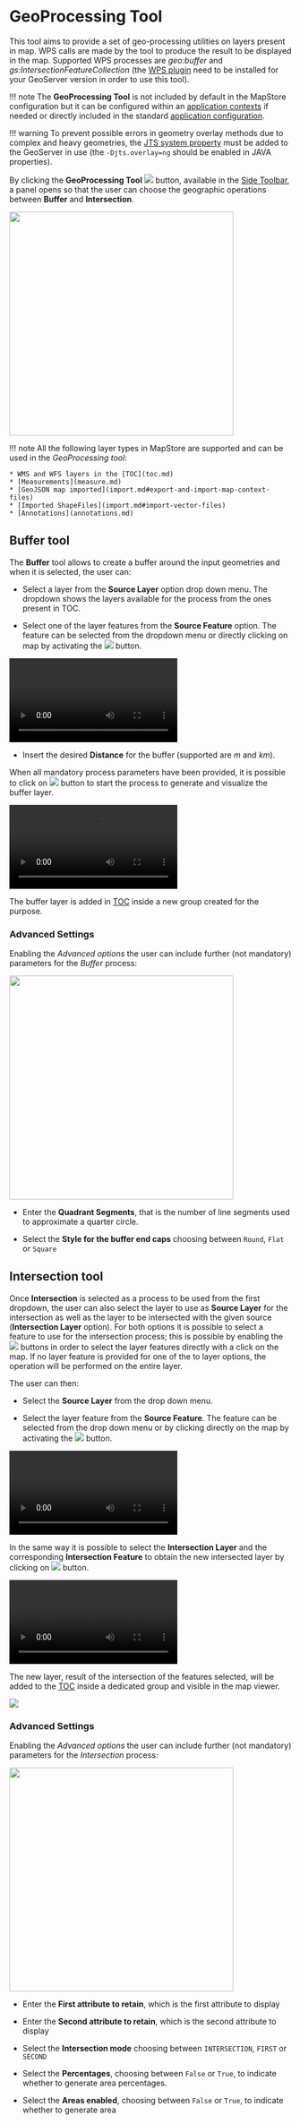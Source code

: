 # GeoProcessing Tool

This tool aims to provide a set of geo-processing utilities on layers present in map. WPS calls are made by the tool to produce the result to be displayed in the map. Supported WPS processes are *geo:buffer* and *gs:IntersectionFeatureCollection* (the [WPS plugin](https://docs.geoserver.org/latest/en/user/services/wps/install.html) need to be installed for your GeoServer version in order to use this tool).

!!! note
    The **GeoProcessing Tool** is not included by default in the MapStore configuration but it can be configured within an [application contexts](application-context.md#configure-plugins) if needed or directly included in the standard [application configuration](../developer-guide/local-config.md).

!!! warning
    To prevent possible errors in geometry overlay methods due to complex and heavy geometries, the [JTS system property](https://github.com/locationtech/jts/blob/master/USING.md#jts-system-properties) must be added to the GeoServer in use (the `-Djts.overlay=ng` should be enabled in JAVA properties).

By clicking the **GeoProcessing Tool** <img src="../img/button/geoprocessing-button.jpg" class="ms-docbutton"/> button, available in the [Side Toolbar](mapstore-toolbars.md#side-toolbar), a panel opens so that the user can choose the geographic operations between **Buffer** and **Intersection**.

<img src="../img/geoprocessing-tool/geoprocessing-panel.jpg" class="ms-docimage" width="400px"/>

!!! note
    All the following layer types in MapStore are supported and can be used in the *GeoProcessing tool*:

    * WMS and WFS layers in the [TOC](toc.md)
    * [Measurements](measure.md)
    * [GeoJSON map imported](import.md#export-and-import-map-context-files)
    * [Imported ShapeFiles](import.md#import-vector-files)
    * [Annotations](annotations.md)

## Buffer tool

The **Buffer** tool allows to create a buffer around the input geometries and when it is selected, the user can:

* Select a layer from the **Source Layer** option drop down menu. The dropdown shows the layers available for the process from the ones present in TOC.

* Select one of the layer features from the **Source Feature** option. The feature can be selected from the dropdown menu or directly clicking on map by activating the <img src="../img/button/add_marker_button.jpg" class="ms-docbutton"/> button.

<video class="ms-docimage" controls><source src="../img/geoprocessing-tool/select-buffer-feature.mp4"/></video>

* Insert the desired **Distance** for the buffer (supported are *m* and *km*).

When all mandatory process parameters have been provided, it is possible to click on  <img src="../img/button/run_button.jpg" class="ms-docbutton"/> button to start the process to generate and visualize the buffer layer.

<video class="ms-docimage" controls><source src="../img/geoprocessing-tool/run_buffer-layer.mp4"/></video>

The buffer layer is added in [TOC](toc.md) inside a new group created for the purpose.

### Advanced Settings

Enabling the *Advanced options* the user can include further (not mandatory) parameters for the *Buffer* process:

<img src="../img/geoprocessing-tool/buffer-advanced-options.jpg" class="ms-docimage" width="400px" />

* Enter the **Quadrant Segments**, that is the number of line segments used to approximate a quarter circle.

* Select the **Style for the buffer end caps** choosing between `Round`, `Flat` or `Square`

## Intersection tool

Once **Intersection** is selected as a process to be used from the first dropdown, the user can also select the layer to use as **Source Layer** for the intersection as well as the layer to be intersected with the given source (**Intersection Layer** option). For both options it is possible to select a feature to use for the intersection process; this is possible by enabling the <img src="../img/button/add_marker_button.jpg" class="ms-docbutton"/> buttons in order to select the layer features directly with a click on the map. If no layer feature is provided for one of the to layer options, the operation will be performed on the entire layer.

The user can then:

* Select the **Source Layer** from the drop down menu.

* Select the layer feature from the **Source Feature**. The feature can be selected from the drop down menu or by clicking directly on the map by activating the <img src="../img/button/add_marker_button.jpg" class="ms-docbutton"/> button.

<video class="ms-docimage" controls><source src="../img/geoprocessing-tool/select-feature.mp4"/></video>

In the same way it is possible to select the **Intersection Layer** and the corresponding **Intersection Feature** to obtain the new intersected layer by clicking on <img src="../img/button/run_button.jpg" class="ms-docbutton"/> button.

<video class="ms-docimage" controls><source src="../img/geoprocessing-tool/run_intersection-layer.mp4"/></video>

The new layer, result of the intersection of the features selected, will be added to the [TOC](toc.md) inside a dedicated group and visible in the map viewer.

<img src="../img/geoprocessing-tool/intersection-layer.jpg" class="ms-docimage" />

### Advanced Settings

Enabling the *Advanced options* the user can include further (not mandatory) parameters for the *Intersection* process:

<img src="../img/geoprocessing-tool/intersection-advanced-options.jpg" class="ms-docimage" width="400px"/>

* Enter the **First attribute to retain**, which is the first attribute to display

* Enter the **Second attribute to retain**, which is the second attribute to display

* Select the **Intersection mode** choosing between `INTERSECTION`, `FIRST` or `SECOND`

* Select the **Percentages**, choosing between `False` or `True`, to indicate whether to generate area percentages.

* Select the **Areas enabled**, choosing between `False` or `True`, to indicate whether to generate area
